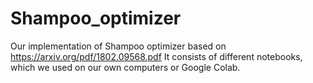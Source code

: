 # Shampoo_optimizer
Our implementation of Shampoo optimizer based on https://arxiv.org/pdf/1802.09568.pdf
It consists of different notebooks, which we used on our own computers or Google Colab.
